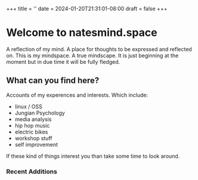 +++
title = ''
date = 2024-01-20T21:31:01-08:00
draft = false
+++

# Welcome to natesmind.space

A reflection of my mind. A place for thoughts to be expressed and reflected on. This is my mindspace. A true mindscape. It is just beginning at the moment but in due time it will be fully fledged.

## What can you find here?  

Accounts of my experences and interests. Which include:
 - linux / OSS
 - Jungian Psychology
 - media analysis
 - hip hop music
 - electric bikes
 - workshop stuff
 - self improvement

If these kind of things interest you than take some time to look around.

### Recent Additions
